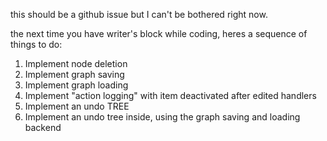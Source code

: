 this should be a github issue but I can't be bothered right now.

the next time you have writer's block while coding, heres a sequence of things to do:

1. Implement node deletion
2. Implement graph saving
3. Implement graph loading
4. Implement "action logging" with item deactivated after edited handlers
5. Implement an undo TREE
6. Implement an undo tree inside, using the graph saving and loading backend
